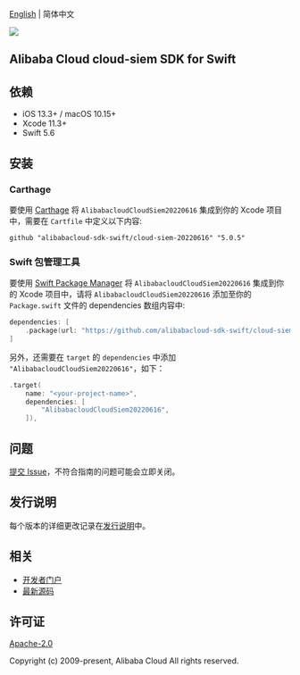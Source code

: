 [English](README.md) | 简体中文

![](https://aliyunsdk-pages.alicdn.com/icons/AlibabaCloud.svg)

## Alibaba Cloud cloud-siem SDK for Swift

## 依赖

- iOS 13.3+ / macOS 10.15+
- Xcode 11.3+
- Swift 5.6

## 安装

### Carthage

要使用 [Carthage](https://github.com/Carthage/Carthage) 将 `AlibabacloudCloudSiem20220616` 集成到你的 Xcode 项目中，需要在 `Cartfile` 中定义以下内容:

```ogdl
github "alibabacloud-sdk-swift/cloud-siem-20220616" "5.0.5"
```

### Swift 包管理工具

要使用 [Swift Package Manager](https://swift.org/package-manager/) 将 `AlibabacloudCloudSiem20220616` 集成到你的 Xcode 项目中，请将 `AlibabacloudCloudSiem20220616` 添加至你的 `Package.swift` 文件的 dependencies 数组内容中:

```swift
dependencies: [
    .package(url: "https://github.com/alibabacloud-sdk-swift/cloud-siem-20220616.git", from: "5.0.5")
]
```

另外，还需要在 `target` 的 `dependencies` 中添加 `"AlibabacloudCloudSiem20220616"`，如下：

```swift
.target(
    name: "<your-project-name>",
    dependencies: [
        "AlibabacloudCloudSiem20220616",
    ]),
```

## 问题

[提交 Issue](https://github.com/alibabacloud-sdk-swift/cloud-siem-20220616/issues/new)，不符合指南的问题可能会立即关闭。

## 发行说明

每个版本的详细更改记录在[发行说明](./ChangeLog.txt)中。

## 相关

* [开发者门户](https://next.api.aliyun.com/home)
* [最新源码](https://github.com/alibabacloud-sdk-swift/cloud-siem-20220616)

## 许可证

[Apache-2.0](http://www.apache.org/licenses/LICENSE-2.0)

Copyright (c) 2009-present, Alibaba Cloud All rights reserved.
